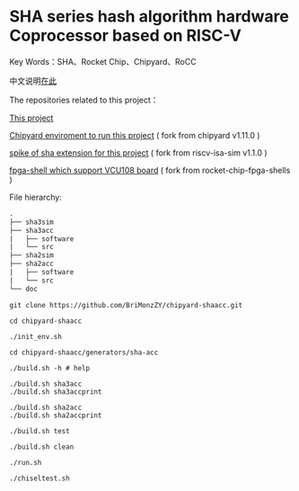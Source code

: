 # SHA series hash algorithm hardware Coprocessor based on RISC-V

Key Words：SHA、Rocket Chip、Chipyard、RoCC



中文说明[在此](readme_zh-cn.md)



The repositories related to this project：

[This project](https://github.com/BriMonzZY/sha-acc)

[Chipyard enviroment to run this project](https://github.com/BriMonzZY/chipyard-shaacc) ( fork from chipyard v1.11.0 )

[spike of sha extension for this project](https://github.com/BriMonzZY/riscv-isa-sim-sha-extension) ( fork from riscv-isa-sim v1.1.0 )

[fpga-shell which support VCU108 board](https://github.com/BriMonzZY/rocket-chip-fpga-shells) ( fork from rocket-chip-fpga-shells )







File hierarchy:

```txt
.
├── sha3sim
├── sha3acc
|   ├── software
|   └── src
├── sha2sim
├── sha2acc
|   ├── software
|   └── src
└── doc
```





```shell
git clone https://github.com/BriMonzZY/chipyard-shaacc.git

cd chipyard-shaacc

./init_env.sh
```



```shell
cd chipyard-shaacc/generators/sha-acc

./build.sh -h # help

./build.sh sha3acc
./build.sh sha3accprint

./build.sh sha2acc
./build.sh sha2accprint

./build.sh test

./build.sh clean

./run.sh

./chiseltest.sh

```



